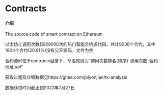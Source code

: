 # Contracts

#### 介绍
The source code of smart contract on Ethereum

以太坊上调用次数超过8000次的热门智能合约源代码，共计9236个合约，其中1904个合约(20.61%)没有公开源码，文件为空

合约源码位于contracts目录下，命名规则为“调用次数排名(降序)-调用次数-合约地址.sol”

获取过程及详细数据见https://gitee.com/jolyonjian/tx-analysis

数据获取时间截止到2022年7月27日